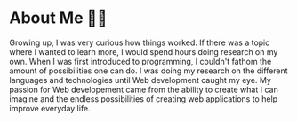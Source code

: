 <!--
**Andy-Duenas/Andy-Duenas** is a ✨ _special_ ✨ repository because its `README.md` (this file) appears on your GitHub profile.
-->
# About Me 	:man_technologist:
Growing up, I was very curious how things worked. If there was a topic where I wanted to learn more, I would spend hours doing research on my own. When I was first introduced to programming, I couldn't fathom the amount of possibilities one can do. I was doing my research on the different languages and technologies until Web development caught my eye. My passion for Web developement came from the ability to create what I can imagine and the endless possibilities of creating web applications to help improve everyday life.
